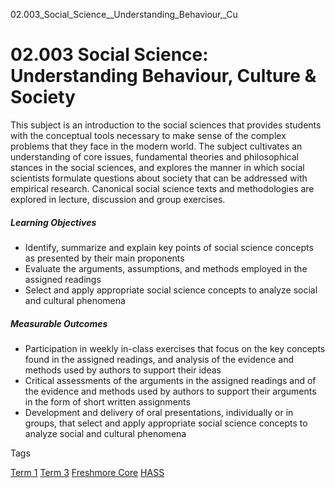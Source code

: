 02.003_Social_Science__Understanding_Behaviour,_Cu



02.003 Social Science: Understanding Behaviour, Culture & Society
=================================================================

This subject is an introduction to the social sciences that provides students with the conceptual tools necessary to make sense of the complex problems that they face in the modern world. The subject cultivates an understanding of core issues, fundamental theories and philosophical stances in the social sciences, and explores the manner in which social scientists formulate questions about society that can be addressed with empirical research. Canonical social science texts and methodologies are explored in lecture, discussion and group exercises.

##### **Learning Objectives**

* Identify, summarize and explain key points of social science concepts as presented by their main proponents
* Evaluate the arguments, assumptions, and methods employed in the assigned readings
* Select and apply appropriate social science concepts to analyze social and cultural phenomena

##### **Measurable Outcomes**

* Participation in weekly in-class exercises that focus on the key concepts found in the assigned readings, and analysis of the evidence and methods used by authors to support their ideas
* Critical assessments of the arguments in the assigned readings and of the evidence and methods used by authors to support their arguments in the form of short written assignments
* Development and delivery of oral presentations, individually or in groups, that select and apply appropriate social science concepts to analyze social and cultural phenomena

Tags

[Term 1](/education/undergraduate/courses/?course-term=844)
[Term 3](/education/undergraduate/courses/?course-term=856)
[Freshmore Core](/education/undergraduate/courses/?course-type=788)
[HASS](/education/undergraduate/courses/?pillar-cluster=56)

